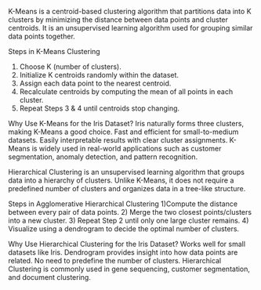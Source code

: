 K-Means is a centroid-based clustering algorithm that partitions data into K clusters by minimizing the distance between data points and cluster centroids. It is an unsupervised learning algorithm used for grouping similar data points together.

 Steps in K-Means Clustering
1) Choose K (number of clusters).
2) Initialize K centroids randomly within the dataset.
3) Assign each data point to the nearest centroid.
4) Recalculate centroids by computing the mean of all points in each cluster.
5) Repeat Steps 3 & 4 until centroids stop changing.

Why Use K-Means for the Iris Dataset?
  Iris naturally forms three clusters, making K-Means a good choice.
  Fast and efficient for small-to-medium datasets.
  Easily interpretable results with clear cluster assignments.
  K-Means is widely used in real-world applications such as customer segmentation, anomaly detection, and pattern recognition. 


Hierarchical Clustering is an unsupervised learning algorithm that groups data into a hierarchy of clusters. Unlike K-Means, it does not require a predefined number of clusters and organizes data in a tree-like structure.

 Steps in Agglomerative Hierarchical Clustering
1)Compute the distance between every pair of data points.
2) Merge the two closest points/clusters into a new cluster.
3) Repeat Step 2 until only one large cluster remains.
4) Visualize using a dendrogram to decide the optimal number of clusters.


Why Use Hierarchical Clustering for the Iris Dataset?
 Works well for small datasets like Iris.
 Dendrogram provides insight into how data points are related.
 No need to predefine the number of clusters.
 Hierarchical Clustering is commonly used in gene sequencing, customer segmentation, and document clustering. 
